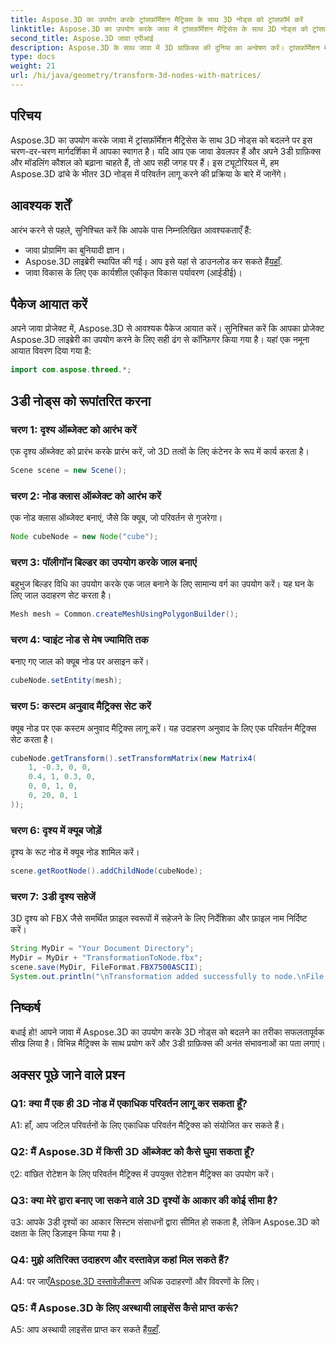 ```yaml
---
title: Aspose.3D का उपयोग करके ट्रांसफ़ॉर्मेशन मैट्रिक्स के साथ 3D नोड्स को ट्रांसफ़ॉर्म करें
linktitle: Aspose.3D का उपयोग करके जावा में ट्रांसफ़ॉर्मेशन मैट्रिसेस के साथ 3D नोड्स को ट्रांसफ़ॉर्म करें
second_title: Aspose.3D जावा एपीआई
description: Aspose.3D के साथ जावा में 3D ग्राफ़िक्स की दुनिया का अन्वेषण करें। ट्रांसफ़ॉर्मेशन मैट्रिक्स का उपयोग करके आसानी से नोड्स को बदलना सीखें।
type: docs
weight: 21
url: /hi/java/geometry/transform-3d-nodes-with-matrices/
---
```

## परिचय

Aspose.3D का उपयोग करके जावा में ट्रांसफ़ॉर्मेशन मैट्रिसेस के साथ 3D नोड्स को बदलने पर इस चरण-दर-चरण मार्गदर्शिका में आपका स्वागत है। यदि आप एक जावा डेवलपर हैं और अपने 3डी ग्राफ़िक्स और मॉडलिंग कौशल को बढ़ाना चाहते हैं, तो आप सही जगह पर हैं। इस ट्यूटोरियल में, हम Aspose.3D ढांचे के भीतर 3D नोड्स में परिवर्तन लागू करने की प्रक्रिया के बारे में जानेंगे।

## आवश्यक शर्तें

आरंभ करने से पहले, सुनिश्चित करें कि आपके पास निम्नलिखित आवश्यकताएँ हैं:

- जावा प्रोग्रामिंग का बुनियादी ज्ञान।
-  Aspose.3D लाइब्रेरी स्थापित की गई। आप इसे यहां से डाउनलोड कर सकते हैं[यहाँ](https://releases.aspose.com/3d/java/).
- जावा विकास के लिए एक कार्यशील एकीकृत विकास पर्यावरण (आईडीई)।

## पैकेज आयात करें

अपने जावा प्रोजेक्ट में, Aspose.3D से आवश्यक पैकेज आयात करें। सुनिश्चित करें कि आपका प्रोजेक्ट Aspose.3D लाइब्रेरी का उपयोग करने के लिए सही ढंग से कॉन्फ़िगर किया गया है। यहां एक नमूना आयात विवरण दिया गया है:

```java
import com.aspose.threed.*;

```

## 3डी नोड्स को रूपांतरित करना

### चरण 1: दृश्य ऑब्जेक्ट को आरंभ करें

एक दृश्य ऑब्जेक्ट को प्रारंभ करके प्रारंभ करें, जो 3D तत्वों के लिए कंटेनर के रूप में कार्य करता है।

```java
Scene scene = new Scene();
```

### चरण 2: नोड क्लास ऑब्जेक्ट को आरंभ करें

एक नोड क्लास ऑब्जेक्ट बनाएं, जैसे कि क्यूब, जो परिवर्तन से गुजरेगा।

```java
Node cubeNode = new Node("cube");
```

### चरण 3: पॉलीगॉन बिल्डर का उपयोग करके जाल बनाएं

बहुभुज बिल्डर विधि का उपयोग करके एक जाल बनाने के लिए सामान्य वर्ग का उपयोग करें। यह घन के लिए जाल उदाहरण सेट करता है।

```java
Mesh mesh = Common.createMeshUsingPolygonBuilder();
```

### चरण 4: प्वाइंट नोड से मेष ज्यामिति तक

बनाए गए जाल को क्यूब नोड पर असाइन करें।

```java
cubeNode.setEntity(mesh);
```

### चरण 5: कस्टम अनुवाद मैट्रिक्स सेट करें

क्यूब नोड पर एक कस्टम अनुवाद मैट्रिक्स लागू करें। यह उदाहरण अनुवाद के लिए एक परिवर्तन मैट्रिक्स सेट करता है।

```java
cubeNode.getTransform().setTransformMatrix(new Matrix4(
    1, -0.3, 0, 0,
    0.4, 1, 0.3, 0,
    0, 0, 1, 0,
    0, 20, 0, 1
));
```

### चरण 6: दृश्य में क्यूब जोड़ें

दृश्य के रूट नोड में क्यूब नोड शामिल करें।

```java
scene.getRootNode().addChildNode(cubeNode);
```

### चरण 7: 3डी दृश्य सहेजें

3D दृश्य को FBX जैसे समर्थित फ़ाइल स्वरूपों में सहेजने के लिए निर्देशिका और फ़ाइल नाम निर्दिष्ट करें।

```java
String MyDir = "Your Document Directory";
MyDir = MyDir + "TransformationToNode.fbx";
scene.save(MyDir, FileFormat.FBX7500ASCII);
System.out.println("\nTransformation added successfully to node.\nFile saved at " + MyDir);
```

## निष्कर्ष

बधाई हो! आपने जावा में Aspose.3D का उपयोग करके 3D नोड्स को बदलने का तरीका सफलतापूर्वक सीख लिया है। विभिन्न मैट्रिक्स के साथ प्रयोग करें और 3डी ग्राफ़िक्स की अनंत संभावनाओं का पता लगाएं।

## अक्सर पूछे जाने वाले प्रश्न

### Q1: क्या मैं एक ही 3D नोड में एकाधिक परिवर्तन लागू कर सकता हूँ?

A1: हाँ, आप जटिल परिवर्तनों के लिए एकाधिक परिवर्तन मैट्रिक्स को संयोजित कर सकते हैं।

### Q2: मैं Aspose.3D में किसी 3D ऑब्जेक्ट को कैसे घुमा सकता हूँ?

ए2: वांछित रोटेशन के लिए परिवर्तन मैट्रिक्स में उपयुक्त रोटेशन मैट्रिक्स का उपयोग करें।

### Q3: क्या मेरे द्वारा बनाए जा सकने वाले 3D दृश्यों के आकार की कोई सीमा है?

उ3: आपके 3डी दृश्यों का आकार सिस्टम संसाधनों द्वारा सीमित हो सकता है, लेकिन Aspose.3D को दक्षता के लिए डिज़ाइन किया गया है।

### Q4: मुझे अतिरिक्त उदाहरण और दस्तावेज़ कहां मिल सकते हैं?

 A4: पर जाएँ[Aspose.3D दस्तावेज़ीकरण](https://reference.aspose.com/3d/java/) अधिक उदाहरणों और विवरणों के लिए।

### Q5: मैं Aspose.3D के लिए अस्थायी लाइसेंस कैसे प्राप्त करूं?

 A5: आप अस्थायी लाइसेंस प्राप्त कर सकते हैं[यहाँ](https://purchase.aspose.com/temporary-license/).
